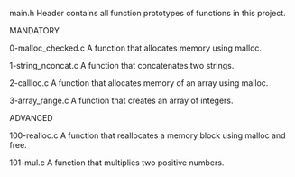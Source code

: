 main.h
Header contains all function prototypes of functions in this project.

 MANDATORY

0-malloc_checked.c
A function that allocates memory using malloc.

1-string_nconcat.c
A function that concatenates two strings.

2-callloc.c
A function that allocates memory of an array using malloc.

3-array_range.c
A function that creates an array of integers.

ADVANCED

100-realloc.c
A function that reallocates a memory block using malloc and free.

101-mul.c
A function that multiplies two positive numbers.
